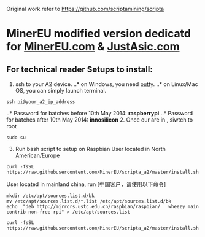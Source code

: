 Original work refer to https://github.com/scriptamining/scripta

# MinerEU modified version dedicatd for [MinerEU.com](MinerEU.com) & [JustAsic.com](justasic.com)

## For technical reader Setups to install:

1. ssh to your A2 device.
..* on Windows, you need [putty](http://www.chiark.greenend.org.uk/~sgtatham/putty/).
..* on Linux/Mac OS, you can simply launch terminal.
```
ssh pi@your_a2_ip_address
```
..* Password for batches before 10th May 2014: **raspberrypi**
..* Password for batches after 10th May 2014: **innosilicon**
2. Once our are in , siwtch to root
```
sudo su
```
3. Run bash script to setup on Raspbian
User located in North American/Europe
```
curl -fsSL https://raw.githubusercontent.com/MinerEU/scripta_a2/master/install.sh|bash
```


User located in mainland china, run [中国客户，请使用以下命令]
```
mkdir /etc/apt/sources.list.d/bk
mv /etc/apt/sources.list.d/*.list /etc/apt/sources.list.d/bk
echo  "deb http://mirrors.ustc.edu.cn/raspbian/raspbian/   wheezy main contrib non-free rpi" > /etc/apt/sources.list

curl -fsSL https://raw.githubusercontent.com/MinerEU/scripta_a2/master/install.sh|bash
```

